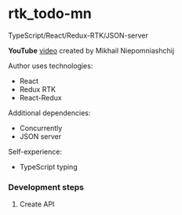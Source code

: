 # rtk_todo-mn
TypeScript/React/Redux-RTK/JSON-server

**YouTube** [video](https://www.youtube.com/watch?v=uSwe-5dPrV8&ab_channel=%D0%9C%D0%B8%D1%85%D0%B0%D0%B8%D0%BB%D0%9D%D0%B5%D0%BF%D0%BE%D0%BC%D0%BD%D1%8F%D1%89%D0%B8%D0%B9)
created by Mikhail Niepomniashchij

Author uses technologies:
- React
- Redux RTK
- React-Redux

Additional dependencies:
- Concurrently
- JSON server

Self-experience:
- TypeScript typing

### Development steps
1. Create API
